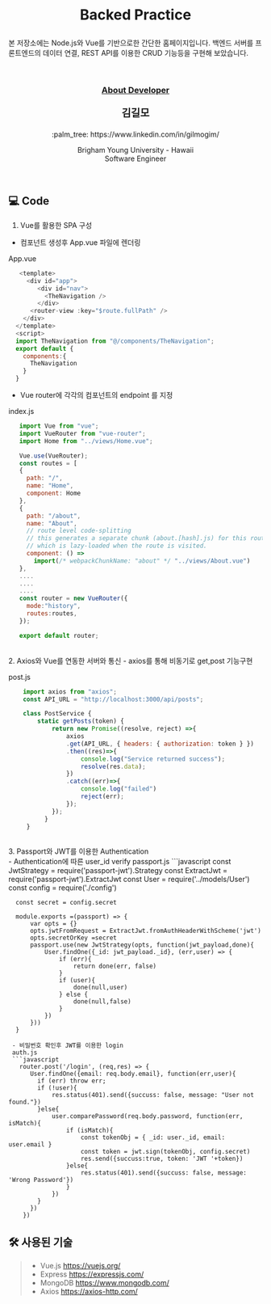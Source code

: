 # <p align="center"> Backed Practice</p>

<p>
본 저장소에는 Node.js와 Vue를 기반으로한 간단한 홈페이지입니다. 백엔드 서버를 프론트엔드의 데이터 연결, REST API를 이용한 CRUD 기능등을 구현해 보았습니다. 
</p>
<br/>


### <p align="center" style="text-decoration:underline">About Developer</p>

**<p align="center" style="font-size:15pt">김길모</p>**
<p align="center">:palm_tree: https://www.linkedin.com/in/gilmogim/ </p>
<p align="center">
Brigham Young University - Hawaii<br/>
Software Engineer<br/>
</p>
<br/>

## :computer: Code

1. Vue를 활용한 SPA 구성
  
  - 컴포넌트 생성후 App.vue 파일에 렌더링  
  
  App.vue
  ```javascript
     <template>
       <div id="app">
          <div id="nav">
            <TheNavigation />
          </div>
        <router-view :key="$route.fullPath" />
      </div>
    </template>
    <script>
    import TheNavigation from "@/components/TheNavigation";
    export default {
      components:{
        TheNavigation
      }
    }
   ```
   - Vue router에 각각의 컴포넌트의 endpoint 를 지정
  
   index.js
   
   ```javascript
      import Vue from "vue";
      import VueRouter from "vue-router";
      import Home from "../views/Home.vue";

      Vue.use(VueRouter);
      const routes = [
      {
        path: "/",
        name: "Home",
        component: Home
      },
      {
        path: "/about",
        name: "About",
        // route level code-splitting
        // this generates a separate chunk (about.[hash].js) for this route
        // which is lazy-loaded when the route is visited.
        component: () =>
          import(/* webpackChunkName: "about" */ "../views/About.vue")
      },
      ....
      ....
      ....
      const router = new VueRouter({
        mode:"history",
        routes:routes,
      });

      export default router;
   ```
   
<br/>
2. Axios와 Vue를 연동한 서버와 통신
  - axios를 통해 비동기로 get,post 기능구현
 
  post.js
  ```javascript
      import axios from "axios";
      const API_URL = "http://localhost:3000/api/posts";
 
      class PostService {
          static getPosts(token) {
              return new Promise((resolve, reject) =>{
                  axios
                  .get(API_URL, { headers: { authorization: token } })
                  .then((res)=>{
                      console.log("Service returned success");
                      resolve(res.data);
                  })
                  .catch((err)=>{
                      console.log("failed")
                      reject(err);
                  });
              });
            }
       }
  ```
<br/>
3. Passport와 JWT를 이용한 Authentication

<br/>
  - Authentication에 따른 user_id verify
  passport.js
  ```javascript
      const JwtStrategy = require('passport-jwt').Strategy
      const ExtractJwt = require('passport-jwt').ExtractJwt
      const User = require('../models/User')
      const config = require('./config')

      const secret = config.secret

      module.exports =(passport) => {
          var opts = {}
          opts.jwtFromRequest = ExtractJwt.fromAuthHeaderWithScheme('jwt')
          opts.secretOrKey =secret
          passport.use(new JwtStrategy(opts, function(jwt_payload,done){
              User.findOne({_id: jwt_payload._id}, (err,user) => {
                  if (err){
                      return done(err, false)
                  }
                  if (user){
                      done(null,user)
                  } else {
                      done(null,false)
                  }
              })    
          }))
      }
  ```
   - 비밀번호 확인후 JWT를 이용한 login
   auth.js
   ```javascript
     router.post('/login', (req,res) => {
        User.findOne({email: req.body.email}, function(err,user){
          if (err) throw err;
          if (!user){
              res.status(401).send({succuss: false, message: "User not found."})
          }else{
              user.comparePassword(req.body.password, function(err, isMatch){
                  if (isMatch){
                      const tokenObj = { _id: user._id, email: user.email }
                      const token = jwt.sign(tokenObj, config.secret)
                      res.send({succuss:true, token: 'JWT '+token})
                  }else{
                      res.status(401).send({succuss: false, message: 'Wrong Password'})
                  }
              })
          }
        })
      })
   ```
   

## :hammer_and_wrench: 사용된 기술
> + Vue.js https://vuejs.org/
> + Express https://expressjs.com/
> + MongoDB https://www.mongodb.com/
> + Axios https://axios-http.com/

<br/>
